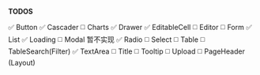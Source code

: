 **TODOS**

:white_check_mark: Button
:white_check_mark: Cascader
:white_medium_square: Charts
:white_check_mark: Drawer
:white_check_mark: EditableCell
:white_medium_square: Editor
:white_medium_square: Form
:white_check_mark: List
:white_check_mark: Loading
:white_medium_square: Modal  暂不实现
:white_check_mark: Radio
:white_medium_square: Select
:white_medium_square: Table
:white_medium_square: TableSearch(Filter)
:white_check_mark: TextArea
:white_medium_square: Title
:white_medium_square: Tooltip
:white_medium_square: Upload
:white_medium_square: PageHeader (Layout)